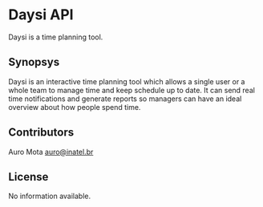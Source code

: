 # Daysi API
Daysi is a time planning tool.

## Synopsys
Daysi is an interactive time planning tool which allows a single user or a whole team to manage time and keep schedule up to date. It can send real time notifications and generate reports so managers can have an ideal overview about how people spend time.

## Contributors
Auro Mota <auro@inatel.br>

## License
No information available.
